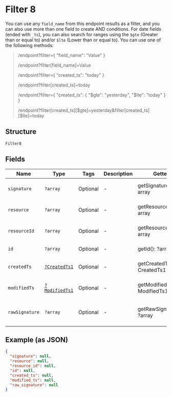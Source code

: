 
# Filter 8

You can use any `field_name` from this endpoint results as a filter, and you can also use more than one field to create AND conditions. For date fields (ended with `_ts`), you can also search for ranges using the `$gte` (Greater than or equal to) and/or  `$lte` (Lower than or equal to). You can use one of the following methods:

> /endpoint?filter={ "field_name": "Value" }
> 
> /endpoint?filter[field_name]=Value
> 
> /endpoint?filter={ "created_ts": "today" }
> 
> /endpoint?filter[created_ts]=today
> 
> /endpoint?filter={ "created_ts": { "$gte": "yesterday", "$lte": "today" } }
> 
> /endpoint?filter[created_ts][$gte]=yesterday&filter[created_ts][$lte]=today

## Structure

`Filter8`

## Fields

| Name | Type | Tags | Description | Getter | Setter |
|  --- | --- | --- | --- | --- | --- |
| `signature` | `?array` | Optional | - | getSignature(): ?array | setSignature(?array signature): void |
| `resource` | `?array` | Optional | - | getResource(): ?array | setResource(?array resource): void |
| `resourceId` | `?array` | Optional | - | getResourceId(): ?array | setResourceId(?array resourceId): void |
| `id` | `?array` | Optional | - | getId(): ?array | setId(?array id): void |
| `createdTs` | [`?CreatedTs1`](../../doc/models/created-ts-1.md) | Optional | - | getCreatedTs(): ?CreatedTs1 | setCreatedTs(?CreatedTs1 createdTs): void |
| `modifiedTs` | [`?ModifiedTs1`](../../doc/models/modified-ts-1.md) | Optional | - | getModifiedTs(): ?ModifiedTs1 | setModifiedTs(?ModifiedTs1 modifiedTs): void |
| `rawSignature` | `?array` | Optional | - | getRawSignature(): ?array | setRawSignature(?array rawSignature): void |

## Example (as JSON)

```json
{
  "signature": null,
  "resource": null,
  "resource_id": null,
  "id": null,
  "created_ts": null,
  "modified_ts": null,
  "raw_signature": null
}
```

